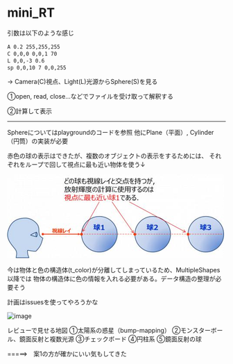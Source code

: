 # mini_RT

引数は以下のような感じ
```
A 0.2 255,255,255
C 0,0,0 0,0,1 70
L 0,0,-3 0.6
sp 0,0,10 7 0,0,255
```

-> Camera(C)視点、Light(L)光源からSphere(S)を見る

①open, read, close...などでファイルを受け取って解釈する

②計算して表示

---

Sphereについてはplaygroundのコードを参照
他にPlane（平面）, Cylinder（円筒）の実装が必要

赤色の球の表示はできたが、複数のオブジェクトの表示をするためには、
それぞれをループで回して視点に最も近い物体を使う↓

![alt text](image.png)

今は物体と色の構造体(t_color)が分離してしまっているため、MultipleShapes以降では
物体の構造体に色の情報を入れる必要がある。データ構造の整理が必要そう

計画はissuesを使ってやろうかな

<img width="831" alt="image" src="https://github.com/user-attachments/assets/4b733f28-8856-45fc-b147-a59a54414b9c" />

レビューで見せる地図
①太陽系の惑星（bump-mapping）
②モンスターボール、鏡面反射と複数光源
③チェックボード
④円柱系
⑤鏡面反射の球

=====>　案1の方が確かにいい気もしてきた
